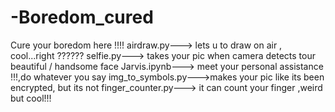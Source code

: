 # -Boredom_cured
Cure your boredom here !!!!
airdraw.py---> lets u to draw on air , cool...right ??????
selfie.py---> takes your pic when camera detects tour beautiful / handsome face
Jarvis.ipynb---> meet your personal assistance !!!,do whatever you say
img_to_symbols.py--->makes your pic like its been encrypted, but its not 
finger_counter.py---> it can count your finger ,weird but cool!!!
